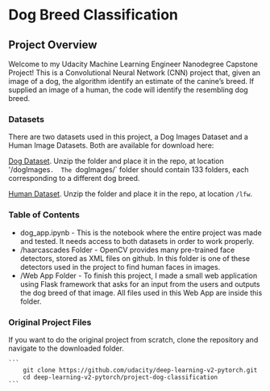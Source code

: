 # Dog Breed Classification

## Project Overview

Welcome to my Udacity Machine Learning Engineer Nanodegree Capstone Project! This is a Convolutional Neural Network (CNN) project that, given an image of a dog, the algorithm identify an estimate of the canine’s breed.  If supplied an image of a human, the code will identify the resembling dog breed.  

### Datasets

There are two datasets used in this project, a Dog Images Dataset and a Human Image Datasets. Both are available for download here:

[Dog Dataset](https://s3-us-west-1.amazonaws.com/udacity-aind/dog-project/dogImages.zip). Unzip the folder and place it in the repo, at location '/dogImages`.  The `dogImages/` folder should contain 133 folders, each corresponding to a different dog breed.

[Human Dataset](http://vis-www.cs.umass.edu/lfw/lfw.tgz). Unzip the folder and place it in the repo, at location `/lfw`. 

### Table of Contents

* dog_app.ipynb - This is the notebook where the entire project was made and tested. It needs access to both datasets in order to work properly.
* /haarcascades Folder - OpenCV provides many pre-trained face detectors, stored as XML files on github. In this folder is one of these detectors used in the project to find human faces in images.
* /Web App Folder - To finish this project, I made a small web application using Flask framework that asks for an input from the users and outputs the dog breed of that image. All files used in this Web App are inside this folder.

### Original Project Files

If you want to do the original project from scratch, clone the repository and navigate to the downloaded folder.
	
	```	
		git clone https://github.com/udacity/deep-learning-v2-pytorch.git
		cd deep-learning-v2-pytorch/project-dog-classification
	```
